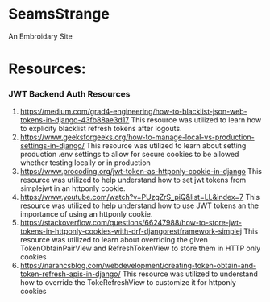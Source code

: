 # SeamsStrange
 An Embroidary Site

 # Resources:
### JWT Backend Auth Resources
 1. https://medium.com/grad4-engineering/how-to-blacklist-json-web-tokens-in-django-43fb88ae3d17
    This resource was utilized to learn how to explicity blacklist refresh tokens after logouts.
2. https://www.geeksforgeeks.org/how-to-manage-local-vs-production-settings-in-django/ This resource was utilized to learn about setting production .env settings to allow for secure cookies to be allowed whether testing locally or in production
3. https://www.procoding.org/jwt-token-as-httponly-cookie-in-django This resource was utilized to help understand how to set jwt tokens from simplejwt in an httponly cookie.
4. https://www.youtube.com/watch?v=PUzgZrS_piQ&list=LL&index=7 This resource was utilized to help understand how to use JWT tokens an the importance of using an httponly cookie.
5. https://stackoverflow.com/questions/66247988/how-to-store-jwt-tokens-in-httponly-cookies-with-drf-djangorestframework-simplej This resource was utilized to learn about overriding the given TokenObtainPairView and RefreshTokenView to store them in HTTP only cookies
6. https://narancsblog.com/webdevelopment/creating-token-obtain-and-token-refresh-apis-in-django/ This resource was utilized to understand how to override the TokeRefreshView to customize it for httponly cookies